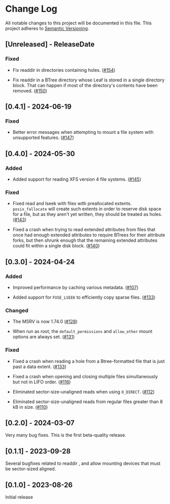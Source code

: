 # Change Log

All notable changes to this project will be documented in this file.
This project adheres to [Semantic Versioning](https://semver.org/).

## [Unreleased] - ReleaseDate

### Fixed

- Fix readdir in directories containing holes.
  ([#154](https://github.com/KhaledEmaraDev/xfuse/issues/154))

- Fix readdir in a BTree directory whose Leaf is stored in a single directory
  block.  That can happen if most of the directory's contents have been
  removed.
  ([#150](https://github.com/KhaledEmaraDev/xfuse/issues/150))

## [0.4.1] - 2024-06-19

### Fixed

- Better error messages when attempting to mount a file system with unsupported features.
  ([#147](https://github.com/KhaledEmaraDev/xfuse/issues/147))

## [0.4.0] - 2024-05-30

### Added

- Added support for reading XFS version 4 file systems.
  ([#145](https://github.com/KhaledEmaraDev/xfuse/issues/145))

### Fixed

- Fixed read and lseek with files with preallocated extents.  `posix_fallocate`
  will create such extents in order to reserve disk space for a file, but as
  they aren't yet written, they should be treated as holes.
  ([#143](https://github.com/KhaledEmaraDev/xfuse/issues/143))

- Fixed a crash when trying to read extended attributes from files that once
  had enough extended attributes to require BTrees for their attribute forks,
  but then shrunk enough that the remaining extended attributes could fit
  within a single disk block.
  ([#140](https://github.com/KhaledEmaraDev/xfuse/issues/140))

## [0.3.0] - 2024-04-24

### Added

- Improved performance by caching various metadata.
  ([#107](https://github.com/KhaledEmaraDev/xfuse/issues/107))

- Added support for `FUSE_LSEEK` to efficiently copy sparse files.
  ([#133](https://github.com/KhaledEmaraDev/xfuse/pull/133))

### Changed

- The MSRV is now 1.74.0
  ([#128](https://github.com/KhaledEmaraDev/xfuse/pull/128))

- When run as root, the `default_permissions` and `allow_other` mount options
  are always set.
  ([#131](https://github.com/KhaledEmaraDev/xfuse/pull/131))

### Fixed

- Fixed a crash when reading a hole from a Btree-formatted file that is just
  past a data extent.
  ([#133](https://github.com/KhaledEmaraDev/xfuse/pull/133))

- Fixed a crash when opening and closing multiple files simultaneously but not
  in LIFO order.
  ([#116](https://github.com/KhaledEmaraDev/xfuse/pull/116))

- Eliminated sector-size-unaligned reads when using `O_DIRECT`.
  ([#112](https://github.com/KhaledEmaraDev/xfuse/pull/112))

- Eliminated sector-size-unaligned reads from regular files greater than 8 kB in
  size.
  ([#110](https://github.com/KhaledEmaraDev/xfuse/pull/110))

## [0.2.0] - 2024-03-07

Very many bug fixes.  This is the first beta-quality release.

## [0.1.1] - 2023-09-28

Several bugfixes related to readdir , and allow mounting devices that must be sector-sized aligned.

## [0.1.0] - 2023-08-26

Initial release


